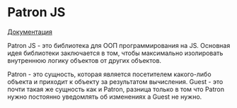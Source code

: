# Patron JS

[Документация](https://kosukhin.github.io/patron.site/)

Patron JS - это библиотека для ООП программирования на JS.
Основная идея библиотеки заключается в том, чтобы максимально изолировать внутреннюю логику объектов от других объектов.

Patron - это сущность, которая является посетителем какого-либо объекта и приходит к объекту за результатом вычисления.
Guest - это почти такая же сущность как и Patron, разница только в том что Patron нужно постоянно уведомлять об изменениях а Guest не нужно.
